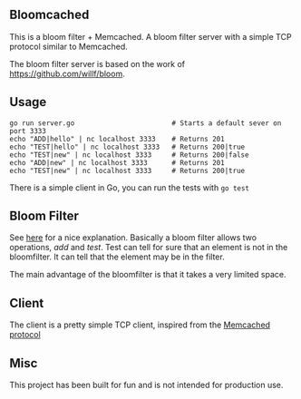 Bloomcached
-----------

This is a bloom filter + Memcached. A bloom filter server with a simple TCP protocol similar to Memcached.

The bloom filter server is based on the work of https://github.com/willf/bloom. 

## Usage

```
go run server.go         				# Starts a default sever on port 3333
echo "ADD|hello" | nc localhost 3333    # Returns 201
echo "TEST|hello" | nc localhost 3333   # Returns 200|true
echo "TEST|new" | nc localhost 3333     # Returns 200|false
echo "ADD|new" | nc localhost 3333      # Returns 201
echo "TEST|new" | nc localhost 3333     # Returns 200|true
```

There is a simple client in Go, you can run the tests with `go test`


## Bloom Filter
See [here](https://www.jasondavies.com/bloomfilter/) for a nice explanation. Basically a bloom filter allows two operations, *add* and *test*. Test can tell for sure that an element is not in the bloomfilter. It can tell that the element may be in the filter. 

The main advantage of the bloomfilter is that it takes a very limited space. 

## Client
The client is a pretty simple TCP client, inspired from the [Memcached protocol](https://github.com/memcached/memcached/blob/master/doc/protocol.txt)

## Misc
This project has been built for fun and is not intended for production use.
